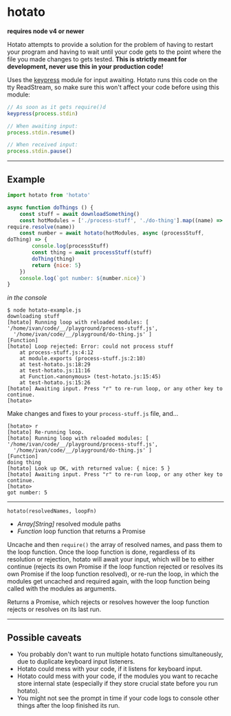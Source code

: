 hotato
===

**requires node v4 or newer**

Hotato attempts to provide a solution for the problem of having to restart your program and having to wait until your code gets to the point where the file you made changes to gets tested. **This is strictly meant for development, never use this in your production code!**

Uses the [keypress](https://github.com/TooTallNate/keypress) module for input awaiting. Hotato runs this code on the tty ReadStream, so make sure this won't affect your code before using this module:

```js
// As soon as it gets require()d
keypress(process.stdin)

// When awaiting input:
process.stdin.resume()

// When received input:
process.stdin.pause()
```

---

Example
---

```js
import hotato from 'hotato'

async function doThings () {
    const stuff = await downloadSomething()
    const hotModules = ['./process-stuff', './do-thing'].map((name) =>
require.resolve(name))
    const number = await hotato(hotModules, async (processStuff,
doThing) => {
        console.log(processStuff)
        const thing = await processStuff(stuff)
        doThing(thing)
        return {nice: 5}
    })
    console.log(`got number: ${number.nice}`)
}

```

*in the console*

```
$ node hotato-example.js
downloading stuff
[hotato] Running loop with reloaded modules: [ '/home/ivan/code/__/playground/process-stuff.js',
  '/home/ivan/code/__/playground/do-thing.js' ]
[Function]
[hotato] Loop rejected: Error: could not process stuff
    at process-stuff.js:4:12
    at module.exports (process-stuff.js:2:10)
    at test-hotato.js:18:29
    at test-hotato.js:11:16
    at Function.<anonymous> (test-hotato.js:15:45)
    at test-hotato.js:15:26
[hotato] Awaiting input. Press "r" to re-run loop, or any other key to continue.
[hotato> 
```

Make changes and fixes to your `process-stuff.js` file, and...

```
[hotato> r
[hotato] Re-running loop.
[hotato] Running loop with reloaded modules: [ '/home/ivan/code/__/playground/process-stuff.js',
  '/home/ivan/code/__/playground/do-thing.js' ]
[Function]
doing thing
[hotato] Look up OK, with returned value: { nice: 5 }
[hotato] Awaiting input. Press "r" to re-run loop, or any other key to continue.
[hotato> 
got number: 5
```

---

`hotato(resolvedNames, loopFn)`

- *Array[String]* resolved module paths
- *Function* loop function that returns a Promise

Uncache and then `require()` the array of resolved names, and pass them to the loop function. Once the loop function is done, regardless of its resolution or rejection, hotato will await your input, which will be to either continue (rejects its own Promise if the loop function rejected or resolves its own Promise if the loop function resolved), or re-run the loop, in which the modules get uncached and required again, with the loop function being called with the modules as arguments.

Returns a Promise, which rejects or resolves however the loop function rejects or resolves on its last run.

---

Possible caveats
---

* You probably don't want to run multiple hotato functions simultaneously, due to duplicate keyboard input listeners.
* Hotato could mess with your code, if it listens for keyboard input.
* Hotato could mess with your code, if the modules you want to recache store internal state (especially if they store crucial state before you run hotato).
* You might not see the prompt in time if your code logs to console other things after the loop finished its run.
